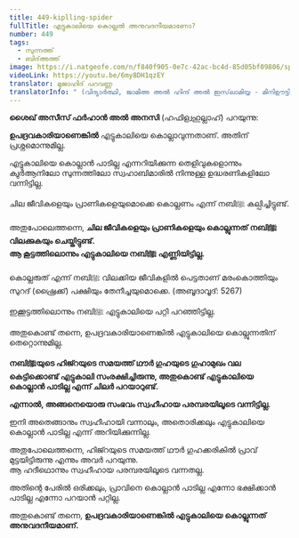 ```yaml
---
title: 449-kiplling-spider
fullTitle: എട്ടുകാലിയെ കൊല്ലൽ അനുവദനീയമാണോ?
number: 449
tags:
  - സുന്നത്ത്
  - ബിദ്അത്ത്
image: https://i.natgeofe.com/n/f840f905-0e7c-42ac-bc4d-85d05bf09806/spiders_15_4x3.jpg
videoLink: https://youtu.be/6my8DH1qzEY
translator: മുജാഹിദ് പറവണ്ണ
translatorInfo: " (വിദ്യാർത്ഥി, ജാമിഅ അൽ ഹിന്ദ് അൽ ഇസ്‌ലാമിയ്യ - മിനിഊട്ടി)"
---
```

**ശൈഖ് അസീസ് ഫർഹാൻ അൽ അനസി** (ഹഫിള്വഹുല്ലാഹ്) പറയുന്നു:

**ഉപദ്രവകാരിയാണെങ്കിൽ** എട്ടുകാലിയെ കൊല്ലാവുന്നതാണ്. അതിന് പ്രശ്നമൊന്നുമില്ല. 

എട്ടുകാലിയെ കൊല്ലാൻ പാടില്ല എന്നറിയിക്കുന്ന തെളിവുകളൊന്നും ക്വുർആനിലോ സുന്നത്തിലോ സ്വഹാബിമാരിൽ നിന്നുള്ള ഉദ്ധരണികളിലോ വന്നിട്ടില്ല. 

ചില ജീവികളെയും പ്രാണികളെയുമൊക്കെ കൊല്ലണം എന്ന് നബിﷺ കല്പിച്ചിട്ടുണ്ട്.

അതുപോലെത്തന്നെ, **ചില ജീവികളെയും പ്രാണികളെയും കൊല്ലുന്നത് നബിﷺ വിലക്കുകയും ചെയ്തിട്ടുണ്ട്.** \
**ആ കൂട്ടത്തിലൊന്നും എട്ടുകാലിയെ നബിﷺ എണ്ണിയിട്ടില്ല.**

കൊല്ലരുത് എന്ന് നബിﷺ വിലക്കിയ ജീവികളിൽ പെട്ടതാണ് മരംകൊത്തിയും സുറദ് (ഷ്രൈക്ക്) പക്ഷിയും തേനീച്ചയുമൊക്കെ.
(അബൂദാവൂദ്: 5267) 

ഇക്കൂട്ടത്തിലൊന്നും നബിﷺ എട്ടുകാലിയെ പറ്റി പറഞ്ഞിട്ടില്ല.

അതുകൊണ്ട് തന്നെ, ഉപദ്രവകാരിയാണെങ്കിൽ എട്ടുകാലിയെ കൊല്ലുന്നതിന് തെറ്റൊന്നുമില്ല.

**നബിﷺയുടെ ഹിജ്റയുടെ സമയത്ത് ഥൗർ ഗുഹയുടെ ഗുഹാമുഖം വല കെട്ടിക്കൊണ്ട് എട്ടുകാലി സംരക്ഷിച്ചിരുന്നു, അതുകൊണ്ട് എട്ടുകാലിയെ കൊല്ലാൻ പാടില്ല എന്ന് ചിലർ പറയാറുണ്ട്.**

**എന്നാൽ, അങ്ങനെയൊരു സംഭവം സ്വഹീഹായ പരമ്പരയിലൂടെ വന്നിട്ടില്ല.** 

ഇനി അതെങ്ങാനും സ്വഹീഹായി വന്നാലും, അതൊരിക്കലും എട്ടുകാലിയെ കൊല്ലാൻ പാടില്ല എന്ന് അറിയിക്കുന്നില്ല. 

അതുപോലെത്തന്നെ, ഹിജ്റയുടെ സമയത്ത് ഥൗർ ഗുഹക്കരികിൽ പ്രാവ് മുട്ടയിട്ടിരുന്നു എന്നും അവർ പറയുന്നു.\
ആ ഹദീഥൊന്നും സ്വഹീഹായ പരമ്പരയിലൂടെ വന്നതല്ല. 

അതിന്റെ പേരിൽ ഒരിക്കലും, പ്രാവിനെ കൊല്ലാൻ പാടില്ല എന്നോ ഭക്ഷിക്കാൻ പാടില്ല എന്നോ പറയാൻ പറ്റില്ല.

അതുകൊണ്ട് തന്നെ, **ഉപദ്രവകാരിയാണെങ്കിൽ എട്ടുകാലിയെ കൊല്ലുന്നത് അനുവദനീയമാണ്.**